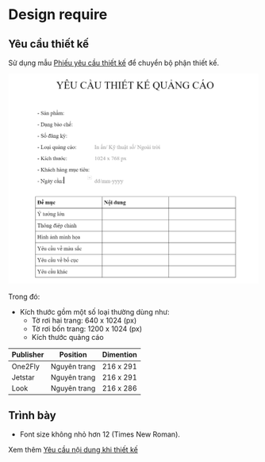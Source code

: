 # Design require
## Yêu cầu thiết kế
Sử dụng mẫu [Phiếu yêu cầu thiết kế](https://docs.google.com/document/d/1L6qk3ZfM7718b044ZqyHT8JeOD0ojZ_JWnO7kjM1-PE/edit?usp=sharing) để chuyển bộ phận thiết kế.

![Design require form](../../assets/img/screenshot/design-require-form.png)

Trong đó:
* Kích thước gồm một số loại thường dùng như:
	- Tờ rơi hai trang: 640 x 1024 (px)
	- Tờ rơi bốn trang: 1200 x 1024 (px)
	- Kích thước quảng cáo
	
| Publisher | Position | Dimention |
| --- | --- | --- |
| One2Fly | Nguyên trang | 216 x 291 |
| Jetstar | Nguyên trang | 216 x 291 |
| Look | Nguyên trang | 216 x 286 |

## Trình bày
* Font size không nhỏ hơn 12 (Times New Roman).

Xem thêm [Yêu cầu nội dung khi thiết kế](../content-requirements.md)